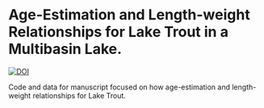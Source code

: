 
# Age-Estimation and Length-weight Relationships for Lake Trout in a Multibasin Lake.

[![DOI](https://zenodo.org/badge/641540866.svg)](https://zenodo.org/badge/latestdoi/641540866)

Code and data for manuscript focused on how age-estimation and
length-weight relationships for Lake Trout.

